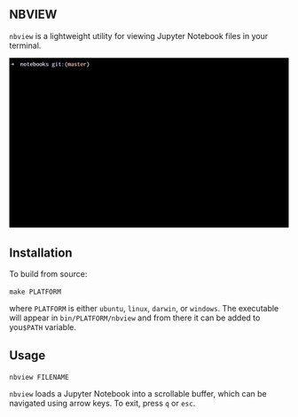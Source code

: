 ## NBVIEW

`nbview` is a lightweight utility for viewing Jupyter Notebook files in your terminal.

![nbview](screenshot.gif)

## Installation

To build from source:

`make PLATFORM`

where `PLATFORM` is either `ubuntu`, `linux`, `darwin`, or `windows`. The executable will appear in `bin/PLATFORM/nbview` and from there it can be added to you`$PATH` variable.

## Usage

`nbview FILENAME`

`nbview` loads a Jupyter Notebook into a scrollable buffer, which can be navigated using arrow keys. To exit, press `q` or `esc`.